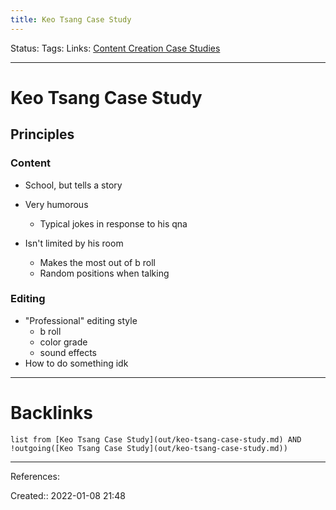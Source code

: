 ```yaml
---
title: Keo Tsang Case Study
---
```

Status: 
Tags: 
Links: [Content Creation Case Studies](out/content-creation-case-studies.md)
___
# Keo Tsang Case Study
## Principles
### Content
- School, but tells a story
- Very humorous
	- Typical jokes in response to his qna

- Isn't limited by his room
	- Makes the most out of b roll
	- Random positions when talking
### Editing
- "Professional" editing style
	- b roll
	- color grade
	- sound effects
- How to do something idk
___
# Backlinks
```dataview
list from [Keo Tsang Case Study](out/keo-tsang-case-study.md) AND !outgoing([Keo Tsang Case Study](out/keo-tsang-case-study.md))
```
___
References:

Created:: 2022-01-08 21:48

